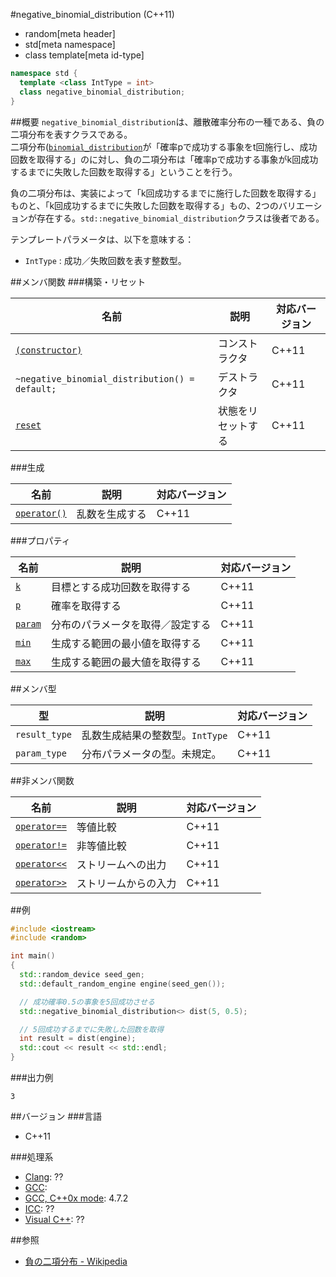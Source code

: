 #negative_binomial_distribution (C++11)
* random[meta header]
* std[meta namespace]
* class template[meta id-type]

```cpp
namespace std {
  template <class IntType = int>
  class negative_binomial_distribution;
}
```

##概要
`negative_binomial_distribution`は、離散確率分布の一種である、負の二項分布を表すクラスである。  
二項分布([`binomial_distribution`](./binomial_distribution.md)が「確率pで成功する事象をt回施行し、成功回数を取得する」のに対し、負の二項分布は「確率pで成功する事象がk回成功するまでに失敗した回数を取得する」ということを行う。  


負の二項分布は、実装によって「k回成功するまでに施行した回数を取得する」ものと、「k回成功するまでに失敗した回数を取得する」もの、2つのバリエーションが存在する。`std::negative_binomial_distribution`クラスは後者である。


テンプレートパラメータは、以下を意味する：

- `IntType` : 成功／失敗回数を表す整数型。


##メンバ関数
###構築・リセット

| 名前 | 説明 | 対応バージョン |
|---------------------------------------------------------------------|--------------------|-------|
| [`(constructor)`](./negative_binomial_distribution/op_constructor.md) | コンストラクタ | C++11 |
| `~negative_binomial_distribution() = default;`       | デストラクタ       | C++11 |
| [`reset`](./negative_binomial_distribution/reset.md) | 状態をリセットする | C++11 |


###生成

| 名前 | 説明 | 対応バージョン |
|-------------------------------------------------------------|----------------|-------|
| [`operator()`](./negative_binomial_distribution/op_call.md) | 乱数を生成する | C++11 |


###プロパティ

| 名前 | 説明 | 対応バージョン |
|------------------------------------------------------|----------------------------------|-------|
| [`k`](./negative_binomial_distribution/k.md)         | 目標とする成功回数を取得する     | C++11 |
| [`p`](./negative_binomial_distribution/p.md)         | 確率を取得する                   | C++11 |
| [`param`](./negative_binomial_distribution/param.md) | 分布のパラメータを取得／設定する | C++11 |
| [`min`](./negative_binomial_distribution/min.md)     | 生成する範囲の最小値を取得する   | C++11 |
| [`max`](./negative_binomial_distribution/max.md)     | 生成する範囲の最大値を取得する   | C++11 |


##メンバ型

| 型 | 説明 | 対応バージョン |
|---------------|---------------------------------|-------|
| `result_type` | 乱数生成結果の整数型。`IntType` | C++11 |
| `param_type`  | 分布パラメータの型。未規定。    | C++11 |


##非メンバ関数

| 名前 | 説明 | 対応バージョン |
|------------------------------------------------------------|----------------------|-------|
| [`operator==`](./negative_binomial_distribution/op_equal.md)     | 等値比較             | C++11 |
| [`operator!=`](./negative_binomial_distribution/op_not_equal.md) | 非等値比較           | C++11 |
| [`operator<<`](./negative_binomial_distribution/op_ostream.md)   | ストリームへの出力   | C++11 |
| [`operator>>`](./negative_binomial_distribution/op_istream.md)   | ストリームからの入力 | C++11 |


##例
```cpp
#include <iostream>
#include <random>

int main()
{
  std::random_device seed_gen;
  std::default_random_engine engine(seed_gen());

  // 成功確率0.5の事象を5回成功させる
  std::negative_binomial_distribution<> dist(5, 0.5);

  // 5回成功するまでに失敗した回数を取得
  int result = dist(engine);
  std::cout << result << std::endl;
}
```

###出力例
```
3
```


##バージョン
###言語
- C++11

###処理系
- [Clang](/implementation.md#clang): ??
- [GCC](/implementation.md#gcc): 
- [GCC, C++0x mode](/implementation.md#gcc): 4.7.2
- [ICC](/implementation.md#icc): ??
- [Visual C++](/implementation.md#visual_cpp): ??


##参照
- [負の二項分布 - Wikipedia](http://ja.wikipedia.org/wiki/負の二項分布)


